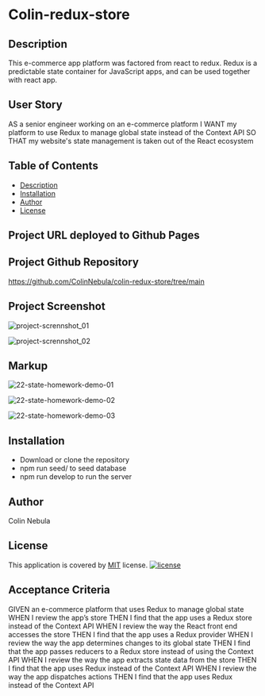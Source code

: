 # Colin-redux-store

## Description
This e-commerce app platform was factored from react to redux.
Redux is a predictable state container for JavaScript apps, and can be used together with react app.

## User Story
AS a senior engineer working on an e-commerce platform
I WANT my platform to use Redux to manage global state instead of the Context API
SO THAT my website's state management is taken out of the React ecosystem
## Table of Contents
  * [Description](#description)
  * [Installation](#installation)
  * [Author](#author)
  * [License](#license)

## Project URL deployed to Github Pages

## Project Github Repository
https://github.com/ColinNebula/colin-redux-store/tree/main

## Project Screenshot
![project-scrennshot_01](https://user-images.githubusercontent.com/57843842/142781182-04e730f0-a3dc-4ec3-bc46-395af6bd0717.jpg)

![project-scrennshot_02](https://user-images.githubusercontent.com/57843842/142781187-690b7264-8dab-4d7f-8aa9-0ae7ade50645.jpg)

## Markup
![22-state-homework-demo-01](https://user-images.githubusercontent.com/57843842/142780755-a53baafd-d20e-4098-bc7e-834ecc5525f7.gif)

![22-state-homework-demo-02](https://user-images.githubusercontent.com/57843842/142780762-bb358416-3d79-421f-8038-1ed5da49a6cf.gif)

![22-state-homework-demo-03](https://user-images.githubusercontent.com/57843842/142780764-f595f030-3b7c-4224-a747-33ced86d7938.gif)


## Installation
* Download or clone the repository
* npm run seed/ to seed database
* npm run develop to run the server

## Author
Colin Nebula
## License
This application is covered by [MIT](https://opensource.org/licenses/MIT) license.
[![license](https://img.shields.io/badge/license-MIT-brightgreen)](https://shields.io)

## Acceptance Criteria
GIVEN an e-commerce platform that uses Redux to manage global state
WHEN I review the app’s store
THEN I find that the app uses a Redux store instead of the Context API
WHEN I review the way the React front end accesses the store
THEN I find that the app uses a Redux provider
WHEN I review the way the app determines changes to its global state
THEN I find that the app passes reducers to a Redux store instead of using the Context API
WHEN I review the way the app extracts state data from the store
THEN I find that the app uses Redux instead of the Context API
WHEN I review the way the app dispatches actions
THEN I find that the app uses Redux instead of the Context API
